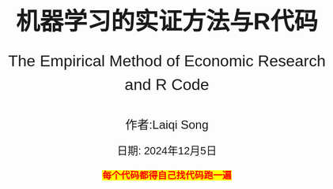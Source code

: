 <!-- 封面样式 -->
<style>
@page {
    size: A4;
    margin: 20mm;
}
body {
    font-family: Arial, sans-serif;
    font-size: 14pt;
    line-height: 1.5;
}
.cover-page {
    display: flex;
    flex-direction: column;
    justify-content: center;
    align-items: center;
    height: 100vh;
    text-align: center;
}
.cover-title {
    font-size: 36pt;
    font-weight: bold;
    margin-bottom: 20px;
}
.cover-subtitle {
    font-size: 24pt;
    margin-bottom: 40px;
}
.cover-author {
    font-size: 18pt;
    margin-bottom: 20px;
}
.cover-date {
    font-size: 16pt;
}
</style>

<!-- 封面内容 -->
<div class="cover-page">
    <div class="cover-title">机器学习的实证方法与R代码</div>
    <div class="cover-subtitle">The Empirical Method of Economic Research and R Code</div>
    <div class="cover-author">作者:Laiqi Song</div>
    <div class="cover-date">日期: 2024年12月5日</div>
    <p style="text-align:center;"><span style="font-weight:bold;color:red;background-color: yellow">每个代码都得自己找代码跑一遍</span></p> 
</div>

- [模型与算法](#模型与算法)
  - [1. 分类回归模型](#1-分类回归模型)
    - [1.1 线性模型](#11-线性模型)
      - [1.1.1 线性回归模型](#111-线性回归模型)
      - [1.1.2 岭回归模型](#112-岭回归模型)
      - [1.1.3 Lasso回归模型](#113-lasso回归模型)
    - [1.2 常用二分类模型](#12-常用二分类模型)
      - [1.2.1逻辑回归模型](#121逻辑回归模型)
      - [1.2.2决策树CART决策树](#122决策树cart决策树)
      - [1.2.3决策树ID3算法](#123决策树id3算法)
      - [1.2.4决策C4.5算法](#124决策c45算法)
    - [1.3 集成学习模型](#13-集成学习模型)
      - [1.3.1 随机森林](#131-随机森林)
      - [1.3.2 Adaboost](#132-adaboost)
      - [1.3.3 GBDT集成算法](#133-gbdt集成算法)
      - [1.3.4 XGBoost集成算法](#134-xgboost集成算法)
    - [1.4 其他模型](#14-其他模型)
      - [1.4.1 SVM支持向量机](#141-svm支持向量机)
      - [1.4.2 感知机二分类模型](#142-感知机二分类模型)
      - [1.4.3 朴素贝叶斯模型](#143-朴素贝叶斯模型)
  - [2. 过拟合和预防过拟合](#2-过拟合和预防过拟合)
    - [2.1 过拟合](#21-过拟合)
    - [2.2 预防过拟合](#22-预防过拟合)
  - [3. 模型评估](#3-模型评估)
    - [3.1 信息熵](#31-信息熵)
    - [3.2 评估指标](#32-评估指标)
- [降维与聚类](#降维与聚类)
  - [1.聚类算法](#1聚类算法)
    - [1.1 K-means聚类](#11-k-means聚类)
    - [1.2 DBSCAN聚类](#12-dbscan聚类)
    - [1.3 层次聚类](#13-层次聚类)
    - [1.4 Kohonen聚类](#14-kohonen聚类)
    - [1.5.实现算法](#15实现算法)
  - [2.降维算法](#2降维算法)
    - [2.1 SVD降维](#21-svd降维)
    - [2.2 PCA主成分分析](#22-pca主成分分析)
    - [2.3 LDA线性判别分析](#23-lda线性判别分析)
    - [2.4 FA因子分析](#24-fa因子分析)
    - [2.5 Fisher-LDA算法](#25-fisher-lda算法)
- [训练与求解](#训练与求解)
  - [1.求解算法](#1求解算法)
    - [1.1 最小二乘法](#11-最小二乘法)
    - [1.2 最小二乘和QA分解](#12-最小二乘和qa分解)
    - [1.3 广义特征值分解](#13-广义特征值分解)
  - [2.优化算法](#2优化算法)
    - [2.1 梯度下降法](#21-梯度下降法)
    - [2.2 牛顿法](#22-牛顿法)
    - [2.3 动量梯度下降法](#23-动量梯度下降法)
    - [2.4 自适应梯度下降法](#24-自适应梯度下降法)
    - [2.5 坐标梯度下降法](#25-坐标梯度下降法)

<div style="page-break-after: always;"></div>

# <div align="center">模型与算法</div>

[内容来源](https://www.bbbdata.com/text/597)

## 1. 分类回归模型

### 1.1 线性模型

#### 1.1.1 线性回归模型

具体内容看stata内容和笔记

#### 1.1.2 岭回归模型

具体内容看stata内容和笔记

#### 1.1.3 Lasso回归模型

具体内容看stata内容和笔记

### 1.2 常用二分类模型

#### 1.2.1逻辑回归模型

逻辑回归模型主要食用于二分类问题，其采用回归与概率的关系，这里的概率是指被处理的概率，最终形成一个logistic函数。然后采用极大似然函数，进行梯度下降法进行求解。具体可看stata order.（其中Ir为下降系数，自己定）***这个和回归不同，回归系数是e次方***

<div align="center">
    <img src="梯度下降法.png" width="70%">
    <p style="font-size:18px;">梯度下降法</p>
</div>

#### 1.2.2决策树CART决策树

[例子加代码](https://blog.csdn.net/lyc2016012170/article/details/122678079)
决策树模型（Decision Tree）是机器学习中最常用的模型之一，它可用于分类，也可用于回归。是一棵二叉树，且只支持数值变量。***<font color=green>特别地，当决策树用于回归时，则可以将决策树理解为一个分段函数</font>***
**CART决策树在构建时，每次选择一个变量与切割点将样本一分为二，得到左右两个节点左节点与右节点作为子节点继续各自生长、分裂，直到满足条件则停止生长，完成构建。一个特征不止可以使用一次**
决策树构建的目标就是构建出一棵树，使得历史样本在决策树上分类尽量准确

***叶子节点就是分类结果，子节点就是除根节点之外的节点***

***步骤***：

1. 初始化一个根节点                                  
2. 对非叶子节点进行分枝：
    对非叶子节点选择一个变量与一个分割值，将样本一分为二，得到左右两个节点
    并判断左右两个节点是否满足成为叶子节点的条件（**基尼系数混乱程度**），如果满足，则标上节点的预测值
3. 重复2，直到所有节点都成为叶子节点

***<font color=red>更加简单的决策树的构建过程如下：</font>***

1. 首先从开始位置，将所有数据划分到一个节点，即根节点。
2. 若数据为空集，跳出循环。如果该节点是根节点，返回null；如果该节点是中间节点，将该节点标记为训练数据中类别最多的类
  若样本都属于同一类，跳出循环，节点标记为该类别；
3. 如果经过橙色标记的判断条件都没有跳出循环，则考虑对该节点进行划分。既然是算法，则不能随意的进行划分，要讲究效率和精度，选择当前条件下的最优属性划分。
4. 经历上步骤划分后，生成新的节点，然后循环判断条件，不断生成新的分支节点，直到所有节点都跳出循环。

<div align="center">
    <img src="决策树生成.png" width="70%">
    <p style="font-size:18px;">决策树生成</p>
</div>

<div align="center">
    <img src="决策树.png" width="70%">
    <p style="font-size:18px;">决策树</p>
</div>

***问题与解答***：

1. ***分裂时如何选择变量与分割值：***
历遍所有的【变量-分割值】组合，哪种分割最优，就选择哪种【变量-分割值】
分类树判断【变量-分割值】的分割质量时的评估函数为：基尼函数，信息增益(熵)函数
回归树判断【变量-分割值】的分割质量时的评估函数为：平方差函数
1. ***叶子节点的预测值如何确定：***
对于分类树：叶子节点上的样本，哪个类别最多，就作为叶子节点的预测类别
对于回归树：取叶子节点上样本y值的平均值，作为叶子节点的预测值

***CART决策树节点分支的评估函数：***

1. ***分类树：基尼系数***--越低越好，前后比较
   GINI函数代表分裂后，在左(或右)节点随机抽取两个样本，它们类别不同的概率Gini函数的表达式如下：
    $$Gini(t) = (\frac{N_L}{N}*[1 - \sum_{i=1}^{k}p_{ileft}^2]+\frac{N_R}{N}*[1 - \sum_{i=1}^{k}p_{iright}^2])$$
2. ***信息增益函数***--越低越好，前后比较
   信息增益函数代表分裂后，在左(或右)节点随机抽取两个样本，它们类别不同的概率信息增益函数的表达式如下：
    $$Gain(t) = -(\frac{N_L}{N}*\sum_{i=1}^{k}p_{ileft}log_2(p_{ileft})+\frac{N_R}{N}*\sum_{i=1}^{k}p_{iright}log_2(p_{iright}))$$
3. ***回归树：平方差函数***
   平方差函数代表分裂后，在左(或右)节点随机抽取两个样本，它们y值的差异平方差函数的表达式如下：
    $$G(t) = \sum_{i=1}^{N_L}(y_i - \bar{y}_L)^2+\sum_{i=1}^{N_R}(y_i - \bar{y}_R)^2$$

***CART决策树的剪枝策略：***

1. **预剪枝**：在sklearn中就是调参数
2. **后剪枝**：一般使用CCP函数
   $$L = \sum_{t=1}^{T}\frac{N_i}{N}L_i + \alpha|T|$$
  在sklearn中，criterion设为entropy时，Li是第i个叶子的熵
  criterion设为GINI时，则是第i个叶子的GINI系数
  其中的参数为复杂度，用于惩罚子节点个数T。***因此不同的惩罚系数和代价与树的复杂度之间权衡。***

```python
# -*- coding: utf-8 -*-
from sklearn.datasets import load_iris
from sklearn import tree
import numpy as np
#----------------数据准备----------------------------
iris = load_iris()                                                    # 加载数据
X = iris.data                                                         # 用于训练的X
y = iris.target                                                       # 用于训练的y
#---------------模型训练--------------------------------- 
clf = tree.DecisionTreeClassifier(min_samples_split=10,ccp_alpha=0)   # 初始化决策树模型,这里设置min_samples_split就是一种预剪枝策略    
clf = clf.fit(X, y)                                                   # 训练决策树
pruning_path = clf.cost_complexity_pruning_path(X, y)                 # 计算CCP路径
#-------打印结果---------------------------    
print("\n====CCP路径=================")                               # 打印CCP路径
print("ccp_alphas:",pruning_path['ccp_alphas'])                       # 打印CCP路径中的alpha
print("impurities:",pruning_path['impurities'])                       # 打印CCP路径alpha对应的不纯度
```

#### 1.2.3决策树ID3算法

ID3主要使用**信息增益**来进行节点判定的选择。
其主要流程为：

1. 计算各个变量的信息增益,确定本次由哪个变量分支、
2. 对变量分支后,确定哪些节点是叶子节点
  哪些需要再分，需要再分的就继续由剩余变量分支
3. 如果所有节点都不需分支,或所有变量已分完,则停止算法.

***缺点：***
ID3算法的缺点如下：

  1. 变量偏好多枚举值
  2. ID3容易过拟合
  3. ID3不支持连续变量
  4. 不支持数据有缺失值

#### 1.2.4决策C4.5算法

C4.5算法是ID3算法的改进版，主要是解决ID3算法的缺点。
***纠正：***

  1. 变量偏好多枚举值--变量偏好纠正：使用信息增益比
  2. ID3容易过拟合--C4.5在ID3的基础上，加入了剪枝，来处理过拟合的问题。
  3. ID3不支持连续变量--在变量相邻值中间切割（n-1个割点，每个割点将变量割成两类
  4. 不支持数据有缺失值--最好忽略

### 1.3 集成学习模型

#### 1.3.1 随机森林

<div align="center">
    <img src="Bagging and Boosting.png" width="70%">
    <p style="font-size:18px;">Bagging and Boosting</p>
</div>

随机森林(Random Forest)是bagging集成算法的一种实现，它集成多棵Cart决策树来共同决策。（Bagging指得是一种涉及在数据的随机子集上独立训练多个模型，并通过投票或平均聚合他们的预测）

随机森是通过随机抽取**不同样本**、不同的变量来训练出**多棵弱决策树**的，所以称为随机森林
随机森林的模型表达式为：
$$f(x) = \frac{1}{N}\sum_{i=1}^{N}f_i(x)$$
其中$f_i(x)$为第i棵树的预测值
***随机森林是如何Bagging:***

1. **随机样本**：使用boostrap抽样来使样本差异化，令每次训练的模型侧重点不一样 
 boostrap抽样指的是放回式抽样n次(n是整体样本个数)
1. **随机变量：** 每次只随机抽取部分变量来训练Cart决策树，削弱决策树的拟合能力这样既可以使每棵树使用的变量不一样，同时又能限制树的深度

<div align="center">
    <img src="随机森林.png" width="70%">
    <p style="font-size:18px;">随机森林</p>
</div>

***随机森林的模型评估***

由于bootstrap抽样，每个模型进行训练的数据都不是全部数据，而是漏出了大约33%的数据未使用，这部分数据可以用来评估模型的性能，这部分数据称为OOB(out of bag)数据。（袋外数据）
***用没有训练该数据的模型进行训练。最后的袋外得分就是对于所有模型的袋外预测的准确性的加权平均***

```python
"""
用于展示如何使用sklearn实现随机森林模型
"""
from sklearn.datasets import load_iris
from sklearn.ensemble import RandomForestClassifier
import numpy as np

np.random.seed(888)
#----------加载数据---------------                                          
iris = load_iris()                                                           # 加载iris数据
X    = iris.data                                                             # 样本的X
y    = iris.target                                                           # 样本的y

#------模型训练与预测---------------
clf = RandomForestClassifier(oob_score=True,max_features=2,n_estimators=100) # 初始化随机森林模型
clf.fit(X, y)                                                                # 训练随机森林模型
pred_prob = clf.predict_proba(X)                                             # 预测样本的概率
pred_c    = clf.predict(X)                                                   # 预测样本的类别
preds     = iris.target_names[pred_c]

#-------打印结果 ---------------
print("\n----前5个样本的真实类别:----") 
print(iris.target[0:5])
print("\n----前5个样本的预测结果:----") 
print(pred_c[0:5])
print("\n----袋外准确率oob_score:----") 
print(clf.oob_score_)
print("\n----特征得分:----") 
print(clf.feature_importances_)
```

#### 1.3.2 Adaboost

[例子](https://zhuanlan.zhihu.com/p/41536315)
***介绍：*** 弱分类器就是单层决策树,***<font color=deep>弱分类器由CART生成</font>***
AdaBoost以Boosting方式集成多个弱二分类模型来产生泛化能力好、预测精度高的**强二分类模型**，其模型为：
$$f(x) = \sum_{i=1}^{N}\alpha_if_i(x)$$ 其中$\alpha$为决策器的权重，$f_i(x)$为第i个决策器的预测值，每个$f_i(x)$输出为（-1，1）
以 ***<font color=green>Cart分类树作为决策器</font>***，此时，则称为 **AdaBoost提升树**
**总失函数为：**
$$L = \sum_{i=1}^{N} e^{(-y_if(x_i))}$$损失函数用的是指数损失函数
**第k个决策器的损失函数为：**
$$L_k = \sum_{i=1}^{N} e^{(-y_if_k(x_i))}$$其中k为前k个决策器

***算法思想：***

1. 初始化样本权重分布，使得每个样本的权重相等、
2. 训练第一个分类器进行分类，对于分类正确的在下一次降低权值，分类错误的增加权值进行下次分类，直到最后误差率为0。（每个分类器分类的特征可以不一样）
3. 最后，组合所有的分类器，得到强分类器，加权组合。

***模型训练：*** Adaboost采用前向分步算法训练，即在已有决策器的基础上逐个添加新的决策器，每个决策器都力求损失函数最小化，直到新增决策器无法降低损失函数则停止训练。

<div align="center">
    <img src="adaboost训练.png" width="80%">
    <p style="font-size:18px;">adaboost方式</p>
</div>

1. 决策器样本权重（***决策器已经存在***）
   每个决策器都以不同的样本权重进行训练，样本中有多个值，不停更新权重，调整预测。在第一次训练，对于每个样本点都设置一个初始权重$1/N$。
2. 选取一个当前***误差率最低***的弱分类器作为一个基本分类器。误差计算公式为：
    $$e_k = \frac{\sum_{i=1}^{N}w_iI(y_i \neq f_k(x_i))}{\sum_{i=1}^{N}w_i}$$
3. 计算权重：这里的权重的表达式其实就是损失函数的驻点
    $$\alpha_k = \frac{1}{2}ln(\frac{1-e_k}{e_k})$$
4. 更新样本权重：
  $$w_{i+1} = w_i * e^{(-\alpha_ky_if_k(x_i))}$$
  这里实际上加大对错误的样本权重，从而降低误差率，这里用的损失函数。权重其实也是损失函数的简化。最后选择**误差率最低**的分类器以达到**误差最小。**
    $$w_{i+1} =
    \begin{cases}
    w_ie^{\alpha_k}, & y_i = f_k(x_i)\\
    w_ie^{-\alpha_k}, & y_i \neq f_k(x_i)
    \end{cases}$$
5. 继续重复从第2步，直到达到指定的弱分类器数目或者达到指定的误差率。最后组合，最后使用一个分段函数进行判定。

[仔细求导的网址](https://blog.csdn.net/wzk4869/article/details/126528516)

***<p style="text-align:center;"><span style="font-weight:bold;color:red;background-color: yellow"> 最终实际上是通过对样本训练得到的弱分类器的权重，来组合得到一个强分类器。</span></p>***

```python
# -*- coding: utf-8 -*-
import matplotlib.pyplot as plt
from sklearn.ensemble import AdaBoostClassifier
from sklearn.tree import DecisionTreeClassifier
from sklearn.datasets import make_gaussian_quantiles
import matplotlib
matplotlib.use('TkAgg')#没这两行出大问题
# --------------- 数据生成 -------------------
# 生成2维正态分布，生成的数据按分位数分为两类，500个样本,2个样本特征，协方差系数为2
X, y = make_gaussian_quantiles(cov=2.0,n_samples=500, n_features=2,n_classes=2, random_state=1)   # 生成训练样本数据


# --------------- 模型训练与预测 -------------------
base_clf = DecisionTreeClassifier(max_depth=2, min_samples_split=20, min_samples_leaf=5)           # 初始化决策树作为决策器
clf      = AdaBoostClassifier(base_clf,algorithm="SAMME",n_estimators=50, learning_rate=0.8)       # 初始化AdaBoost
clf.fit(X, y)                          # 模型训练
pred  = clf.predict(X)                     # 模型预测的类别
proba = clf.predict_proba(X)                     # 模型预测的概率

# ----------------- 打印结果-------------------------
fig, axes = plt.subplots(2, 1,figsize=(10, 6))           # 初始化画布
plt.subplots_adjust(wspace=0.2, hspace=0.3)          # 调整画布子图间隔
axes[0].scatter(X[:, 0], X[:, 1], c=y)               # 画出样本与真实类别
axes[0].set_title('sample-true-class')              # 设置第一个子图的标题
axes[1].scatter(X[:, 0], X[:, 1], c=pred)    # 画出样本与预测类别
axes[1].set_title('sample-predict-class') # 设置第二个子图的标题
plt.show()    
# 显示画布
																								   
print("\n----前10个样本预测结果-----:\n",proba[1:10,1]) # 打印前10个样本的预测值
print("\n---各个决策器的权重系数----:\n",clf.estimator_weights_)     # 打印决策器权重
```

#### 1.3.3 GBDT集成算法

[简单易懂的例子](https://blog.csdn.net/ShowMeAI/article/details/123402422)
***介绍：***
GBDT梯度提升树，是一种专门用于解决二分类问题的Boosting集成算法
它集成的是CART回归树，且以样本预测值的损失梯度作为拟合残差，因此称为GBDT梯度提升树。
GBDT由多棵弱回归树构成，经过学习率lr与阈值b调整后得到样本类别的判别值
一方面它利用了弱回归树的泛化能力，另一方面通过多棵回归树来逐步加强模型的预测精度，表达式如下:
$$f(x) = lr\sum_{i=1}^{N}f_i(x)+b$$其中g为判别值，大于0为正类别，小于0为负类别

***损失函数：*** 对数似然损失函数,回归树用平方误差损失函数
$$L = \sum_{i=1}^{N}[ln(1+e^{f(x_i)})-y_if_i]$$

***训练思想：***
GBDT采用前向分步算法训练，就先直接训练一棵树的基础上，再逐个添加新的回归树。<font color=red>*（本模型用的是梯度下降，而梯度提升也是负梯度，但是在函数空间，不需要再次计算）</font>*

<div align="center">
    <img src="GBDT训练思想.png" width="80%">
    <p style="font-size:18px;">GBDT训练思想</p>
</div>

由于其函数是g的函数，用g进行梯度下降进行计算。实际上是用 **<font color=Blue>梯度</font>** 近似 **<font color=red>残差</font>**
**由于其自变量是预测值，通过移动预测值进行梯度下降。**

***GBDT的训练流程：***

<div align="center">
    <img src="GBDT流程图.png" width="80%">
    <p style="font-size:18px;">GBDT流程图</p>
</div>

1. 计算本次回归树每个样本的拟合值(即残差)
   此时用梯度代替残差
2. 用上述残差作为每个样本的目标预测值，训练弱回归树
   用残差作为实际值进行预测，利用其他的特征即训练棵新树。
3. 优化弱回归树的叶子节点，相当于换成残差加上上个模型的预测值

```python
# -*- coding: utf-8 -*-
"""
本代码展示一个调用sklearn包实现GBDT梯度提升树的Demo
本代码来自《老饼讲解-机器学习》www.bbbdata.com
"""
import matplotlib.pyplot as plt
from sklearn.datasets import make_gaussian_quantiles
from sklearn.ensemble import GradientBoostingClassifier

# --------------- 数据生成 -------------------
# 生成2维正态分布，生成的数据按分位数分为两类，500个样本,2个样本特征，协方差系数为2
X, y = make_gaussian_quantiles(cov=2.0,n_samples=500, n_features=2,n_classes=2, random_state=1)  # 生成训练样本数据

#--------------模型训练与预测---------------------
clf = GradientBoostingClassifier(n_estimators=100,learning_rate=0.1,random_state=0)              # 初始化GBDT模型
clf.fit(X, y)                        # 模型训练
pred  = clf.predict(X)         # 模型预测的类别
proba = clf.predict_proba(X)        # 模型预测的概率

# ----------------- 打印结果-------------------------
fig, axes = plt.subplots(2, 1,figsize=(10, 6))            # 初始化画布
plt.subplots_adjust(wspace=0.2, hspace=0.3)               # 调整画布子图间隔
axes[0].scatter(X[:, 0], X[:, 1], c=y)      # 画出样本与真实类别
axes[0].set_title('sample-true-class')            # 设置第一个子图的标题
axes[1].scatter(X[:, 0], X[:, 1], c=pred)       # 画出样本与预测类别
axes[1].set_title('sample-predict-class')               # 设置第二个子图的标题
plt.show()           # 显示画布
print("\n----前10个样本预测结果-----:\n",proba[1:10,1])      # 打印前10个样本的预测值
```

#### 1.3.4 XGBoost集成算法

[代码与例子](https://blog.csdn.net/weixin_47723732/article/details/122870062)<font color=red>其中有很多很好的代码学习</font>
XGBoost是一种集成学习算法，它是GBDT的一种**改进版**，主要是解决GBDT的计算效率问题。通过引入正则项来限制树的深度以及数量。

***训练思想：***
利用残差进行训练，与GBDT类似，同时使用CART生成树，但是在生成树的时候，引入了正则项，来限制树的深度和数量，从而提高模型的泛化能力。其他基本差不多

***XGBoost的损失函数：*** 若是回归则用平方误差，若是分类则用对数似然损失函数
$$L = \sum_{i=1}^{N}[ln(1+e^{f(x_i)})-y_if_i] + \gamma T + \frac{1}{2}\lambda||w||^2$$
叶子节点越多则误差越大，限制深度。

***XGBoost与GBDT的区别：***

1. **正则项：** XGBoost引入了正则项，来限制树的深度和数量，提高模型的泛化能力
2. **泰勒展开：** XGBoost使用了泰勒展开的二阶形式
3. **数据采样：** XGBoost支持bootstrap采样，可以提高模型的泛化能力
4. **支持多种基学习器：** XGBoost支持多种基学习器，如线性分类器、决策树等
5. **缺失值处理：** XGBoost支持缺失值处理，可以自动学习处理缺失值的策略





### 1.4 其他模型
#### 1.4.1 SVM支持向量机
#### 1.4.2 感知机二分类模型
#### 1.4.3 朴素贝叶斯模型

## 2. 过拟合和预防过拟合
### 2.1 过拟合
### 2.2 预防过拟合

## 3. 模型评估
### 3.1 信息熵
### 3.2 评估指标

<div style="page-break-after: always;"></div>

# <div align="center">降维与聚类</div>
## 1.聚类算法
### 1.1 K-means聚类
### 1.2 DBSCAN聚类
### 1.3 层次聚类
### 1.4 Kohonen聚类
### 1.5.实现算法

## 2.降维算法
### 2.1 SVD降维
### 2.2 PCA主成分分析
### 2.3 LDA线性判别分析
### 2.4 FA因子分析
### 2.5 Fisher-LDA算法

<div style="page-break-after: always;"></div>

# <div align="center">训练与求解</div>
## 1.求解算法
### 1.1 最小二乘法
### 1.2 最小二乘和QA分解
### 1.3 广义特征值分解

## 2.优化算法
### 2.1 梯度下降法
### 2.2 牛顿法
### 2.3 动量梯度下降法
### 2.4 自适应梯度下降法
### 2.5 坐标梯度下降法